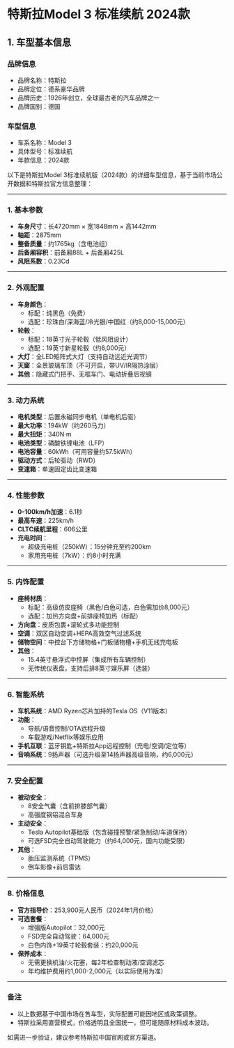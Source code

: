 
# 特斯拉Model 3 标准续航 2024款
## 1. 车型基本信息
### 品牌信息
- 品牌名称：特斯拉
- 品牌定位：德系豪华品牌
- 品牌历史：1926年创立，全球最古老的汽车品牌之一
- 品牌国别：德国

### 车型信息
- 车系名称：Model 3
- 具体型号：标准续航
- 年款信息：2024款

以下是特斯拉Model 3标准续航版（2024款）的详细车型信息，基于当前市场公开数据和特斯拉官方信息整理：

---

### **1. 基本参数**
- **车身尺寸**：长4720mm × 宽1848mm × 高1442mm  
- **轴距**：2875mm  
- **整备质量**：约1765kg（含电池组）  
- **后备厢容积**：前备厢88L + 后备厢425L  
- **风阻系数**：0.23Cd  

---

### **2. 外观配置**
- **车身颜色**：  
  - 标配：纯黑色（免费）  
  - 选配：珍珠白/深海蓝/冷光银/中国红（约8,000-15,000元）  
- **轮毂**：  
  - 标配：18英寸光子轮毂（低风阻设计）  
  - 选配：19英寸新星轮毂（约6,000元）  
- **大灯**：全LED矩阵式大灯（支持自动远近光调节）  
- **天窗**：全景玻璃车顶（不可开启，带UV/IR隔热涂层）  
- **其他**：隐藏式门把手、无框车门、电动折叠后视镜  

---

### **3. 动力系统**
- **电机类型**：后置永磁同步电机（单电机后驱）  
- **最大功率**：194kW（约260马力）  
- **最大扭矩**：340N·m  
- **电池类型**：磷酸铁锂电池（LFP）  
- **电池容量**：60kWh（可用容量约57.5kWh）  
- **驱动方式**：后轮驱动（RWD）  
- **变速箱**：单速固定齿比变速箱  

---

### **4. 性能参数**
- **0-100km/h加速**：6.1秒  
- **最高车速**：225km/h  
- **CLTC续航里程**：606公里  
- **充电时间**：  
  - 超级充电桩（250kW）：15分钟充至约200km  
  - 家用充电桩（7kW）：约8小时充满  

---

### **5. 内饰配置**
- **座椅材质**：  
  - 标配：高级仿皮座椅（黑色/白色可选，白色需加价8,000元）  
  - 选配：加热方向盘+前排座椅加热（标配）  
- **方向盘**：皮质包裹+滚轮式多功能控制  
- **空调**：双区自动空调+HEPA高效空气过滤系统  
- **储物空间**：中控台下方储物格+门板储物槽+手机无线充电板  
- **其他**：  
  - 15.4英寸悬浮式中控屏（集成所有车辆控制）  
  - 无传统仪表盘，支持后排8英寸娱乐屏（选装）  

---

### **6. 智能系统**
- **车机系统**：AMD Ryzen芯片加持的Tesla OS（V11版本）  
- **功能**：  
  - 导航/语音控制/OTA远程升级  
  - 车载游戏/Netflix等娱乐应用  
- **手机互联**：蓝牙钥匙+特斯拉App远程控制（充电/空调/定位等）  
- **音响系统**：9扬声器（可选升级至14扬声器高级音响，约6,000元）  

---

### **7. 安全配置**
- **被动安全**：  
  - 8安全气囊（含前排膝部气囊）  
  - 高强度钢铝混合车身  
- **主动安全**：  
  - Tesla Autopilot基础版（包含碰撞预警/紧急制动/车道保持）  
  - 可选FSD完全自动驾驶能力（约64,000元，国内功能受限）  
- **其他**：  
  - 胎压监测系统（TPMS）  
  - 倒车影像+前后雷达  

---

### **8. 价格信息**
- **官方指导价**：253,900元人民币（2024年1月价格）  
- **可选套餐**：  
  - 增强版Autopilot：32,000元  
  - FSD完全自动驾驶：64,000元  
  - 白色内饰+19英寸轮毂套装：约20,000元  
- **保养成本**：  
  - 无需更换机油/火花塞，每2年检查制动液/空调滤芯  
  - 年均维护费用约1,000-2,000元（以实际使用为准）  

---

### **备注**  
- 以上数据基于中国市场在售车型，实际配置可能因地区或政策调整。  
- 特斯拉采用直营模式，价格透明且全国统一，但可能随原材料成本波动。  

如需进一步验证，建议参考特斯拉中国官网或官方渠道。
